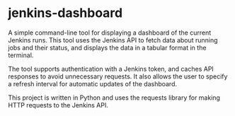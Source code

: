 # jenkins-dashboard

A simple command-line tool for displaying a dashboard of the current Jenkins runs. This tool uses the Jenkins API to fetch data about running jobs and their status, and displays the data in a tabular format in the terminal.

The tool supports authentication with a Jenkins token, and caches API responses to avoid unnecessary requests. It also allows the user to specify a refresh interval for automatic updates of the dashboard.

This project is written in Python and uses the requests library for making HTTP requests to the Jenkins API.
